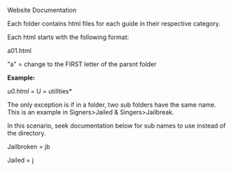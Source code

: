 Website Documentation

Each folder contains html files for each guide in their respective category.

Each html starts with the following format:

a01.html

"a" = change to the FIRST letter of the parsnt folder

**Example:**

*u0.html* = U = utillties*

The only exception is if in a folder, two sub folders have the same name. This is an example in Signers>Jailed & Singers>Jailbreak. 

In this scenario, seek documentation below for sub names to use instead of the directory.

Jailbroken = jb

Jailed = j

